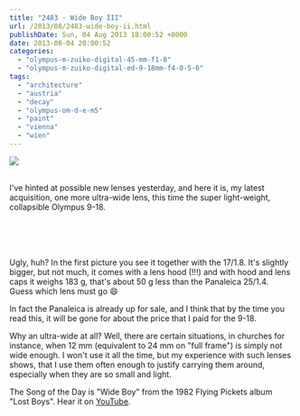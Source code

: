 ```yaml
---
title: "2483 - Wide Boy III"
url: /2013/08/2483-wide-boy-ii.html
publishDate: Sun, 04 Aug 2013 18:00:52 +0000
date: 2013-08-04 20:00:52
categories: 
  - "olympus-m-zuiko-digital-45-mm-f1-8"
  - "olympus-m-zuiko-digital-ed-9-18mm-f4-0-5-6"
tags: 
  - "architecture"
  - "austria"
  - "decay"
  - "olympus-om-d-e-m5"
  - "paint"
  - "vienna"
  - "wien"
---
```

<div class="container">
<div class="center"><a target="_blank" href="https://d25zfm9zpd7gm5.cloudfront.net/1200x1200/2013/20130724_162220_lr.jpg"><img src="https://d25zfm9zpd7gm5.cloudfront.net/0600x0600/2013/20130724_162220_lr.jpg" /></a></div>
</div>
<br />

I've hinted at possible new lenses yesterday, and here it is, my latest acquisition, one more ultra-wide lens, this time the super light-weight, collapsible Olympus 9-18.

<div class="container">
<div class="center"><a target="_blank" href="https://d25zfm9zpd7gm5.cloudfront.net/1200x1200/2013/20130728_121256_lr.jpg"><img style="margin: 10pt 10px 10pt 10px;" src="https://d25zfm9zpd7gm5.cloudfront.net/0150x0150/2013/20130728_121256_lr.jpg" alt="" border="0" /></a><a target="_blank" href="https://d25zfm9zpd7gm5.cloudfront.net/1200x1200/2013/20130728_121402_lr.jpg"><img style="margin: 10pt 10px 10pt 10px;" src="https://d25zfm9zpd7gm5.cloudfront.net/0150x0150/2013/20130728_121402_lr.jpg" alt="" border="0" /></a><br />
<a target="_blank" href="https://d25zfm9zpd7gm5.cloudfront.net/1200x1200/2013/20130728_121445_lr.jpg"><img style="margin: 10pt 10px 10pt 10px;" src="https://d25zfm9zpd7gm5.cloudfront.net/0150x0150/2013/20130728_121445_lr.jpg" alt="" border="0" /></a><a target="_blank" href="https://d25zfm9zpd7gm5.cloudfront.net/1200x1200/2013/20130728_121511_lr.jpg"><img style="margin: 10pt 10px 10pt 10px;" src="https://d25zfm9zpd7gm5.cloudfront.net/0150x0150/2013/20130728_121511_lr.jpg" alt="" border="0" /></a>
</div>
</div>

Ugly, huh? In the first picture you see it together with the 17/1.8. It's slightly bigger, but not much, it comes with a lens hood (!!!) and with hood and lens caps it weighs 183&nbsp;g, that's about 50&nbsp;g less than the Panaleica 25/1.4. Guess which lens must go 😄

 In fact the Panaleica is already up for sale, and I think that by the time you read this, it will be gone for about the price that I paid for the 9-18.

Why an ultra-wide at all? Well, there are certain situations, in churches for instance, when 12&nbsp;mm (equivalent to 24&nbsp;mm on "full frame") is simply not wide enough. I won't use it all the time, but my experience with such lenses shows, that I use them often enough to justify carrying them around, especially when they are so small and light.

The Song of the Day is "Wide Boy" from the 1982 Flying Pickets album "Lost Boys". Hear it on <a href="http://www.youtube.com/watch?v=So5sNQkyZaY" target="_blank">YouTube</a>.
